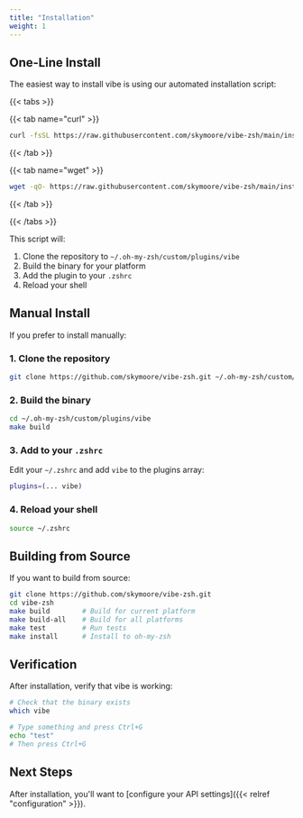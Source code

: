 ```yaml
---
title: "Installation"
weight: 1
---
```


## One-Line Install

The easiest way to install vibe is using our automated installation script:

{{< tabs >}}

{{< tab name="curl" >}}
```bash
curl -fsSL https://raw.githubusercontent.com/skymoore/vibe-zsh/main/install.sh | bash
```
{{< /tab >}}

{{< tab name="wget" >}}
```bash
wget -qO- https://raw.githubusercontent.com/skymoore/vibe-zsh/main/install.sh | bash
```
{{< /tab >}}

{{< /tabs >}}

This script will:
1. Clone the repository to `~/.oh-my-zsh/custom/plugins/vibe`
2. Build the binary for your platform
3. Add the plugin to your `.zshrc`
4. Reload your shell

## Manual Install

If you prefer to install manually:

### 1. Clone the repository

```bash
git clone https://github.com/skymoore/vibe-zsh.git ~/.oh-my-zsh/custom/plugins/vibe
```

### 2. Build the binary

```bash
cd ~/.oh-my-zsh/custom/plugins/vibe
make build
```

### 3. Add to your `.zshrc`

Edit your `~/.zshrc` and add `vibe` to the plugins array:

```bash
plugins=(... vibe)
```

### 4. Reload your shell

```bash
source ~/.zshrc
```

## Building from Source

If you want to build from source:

```bash
git clone https://github.com/skymoore/vibe-zsh.git
cd vibe-zsh
make build        # Build for current platform
make build-all    # Build for all platforms
make test         # Run tests
make install      # Install to oh-my-zsh
```

## Verification

After installation, verify that vibe is working:

```bash
# Check that the binary exists
which vibe

# Type something and press Ctrl+G
echo "test"
# Then press Ctrl+G
```

## Next Steps

After installation, you'll want to [configure your API settings]({{< relref "configuration" >}}).
